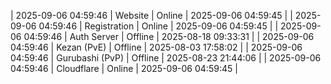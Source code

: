 | 2025-09-06 04:59:46 | Website | Online | 2025-09-06 04:59:45 |
| 2025-09-06 04:59:46 | Registration | Online | 2025-09-06 04:59:45 |
| 2025-09-06 04:59:46 | Auth Server | Offline | 2025-08-18 09:33:31 |
| 2025-09-06 04:59:46 | Kezan (PvE) | Offline | 2025-08-03 17:58:02 |
| 2025-09-06 04:59:46 | Gurubashi (PvP) | Offline | 2025-08-23 21:44:06 |
| 2025-09-06 04:59:46 | Cloudflare | Online | 2025-09-06 04:59:45 |
